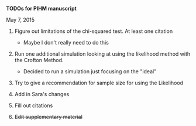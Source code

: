 **TODOs for PIHM manuscript**

May 7, 2015

1. Figure out limitations of the chi-squared test.  At least one citation
    - Maybe I don't really need to do this
2. Run one additional simulation looking at using the likelihood method with the Crofton Method.
    - Decided to run a simulation just focusing on the "ideal"
3. Try to give a recommendation for sample size for using the Likelihood
     
4. Add in Sara's changes
5. Fill out citations
6. <s>Edit supplementary material</s>
